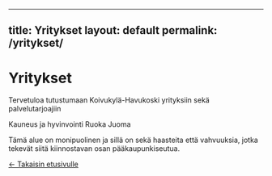
---
title: Yritykset
layout: default
permalink: /yritykset/
---

# Yritykset

Tervetuloa tutustumaan Koivukylä-Havukoski yrityksiin sekä palvelutarjoajiin

Kauneus ja hyvinvointi
Ruoka
Juoma

Tämä alue on monipuolinen ja sillä on sekä haasteita että vahvuuksia, jotka tekevät siitä kiinnostavan osan pääkaupunkiseutua.

[← Takaisin etusivulle](/)
